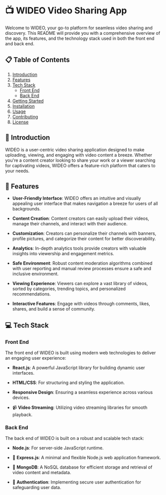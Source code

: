 # 📺 WIDEO Video Sharing App

Welcome to WIDEO, your go-to platform for seamless video sharing and discovery. This README will provide you with a comprehensive overview of the app, its features, and the technology stack used in both the front end and back end.

## 📋 Table of Contents
1. [Introduction](#introduction)
2. [Features](#features)
3. [Tech Stack](#tech-stack)
    - [Front End](#front-end)
    - [Back End](#back-end)
4. [Getting Started](#getting-started)
5. [Installation](#installation)
6. [Usage](#usage)
7. [Contributing](#contributing)
8. [License](#license)

## 🚀 Introduction

WIDEO is a user-centric video sharing application designed to make uploading, viewing, and engaging with video content a breeze. Whether you're a content creator looking to share your work or a viewer searching for captivating videos, WIDEO offers a feature-rich platform that caters to your needs.

## 🌟 Features

- **User-Friendly Interface**: WIDEO offers an intuitive and visually appealing user interface that makes navigation a breeze for users of all backgrounds.

- **Content Creation**: Content creators can easily upload their videos, manage their channels, and interact with their audience.

- **Customization**: Creators can personalize their channels with banners, profile pictures, and categorize their content for better discoverability.

- **Analytics**: In-depth analytics tools provide creators with valuable insights into viewership and engagement metrics.

- **Safe Environment**: Robust content moderation algorithms combined with user reporting and manual review processes ensure a safe and inclusive environment.

- **Viewing Experience**: Viewers can explore a vast library of videos, sorted by categories, trending topics, and personalized recommendations.

- **Interactive Features**: Engage with videos through comments, likes, shares, and build a sense of community.

## 💻 Tech Stack

### Front End

The front end of WIDEO is built using modern web technologies to deliver an engaging user experience:

- **React.js**: A powerful JavaScript library for building dynamic user interfaces.

- **HTML/CSS**: For structuring and styling the application.

- **Responsive Design**: Ensuring a seamless experience across various devices.

- 📹 **Video Streaming**: Utilizing video streaming libraries for smooth playback.

### Back End

The back end of WIDEO is built on a robust and scalable tech stack:

- **Node.js**: For server-side JavaScript runtime.

- 🚀 **Express.js**: A minimal and flexible Node.js web application framework.

- 📂 **MongoDB**: A NoSQL database for efficient storage and retrieval of video content and metadata.

- 🔐 **Authentication**: Implementing secure user authentication for safeguarding user data.
